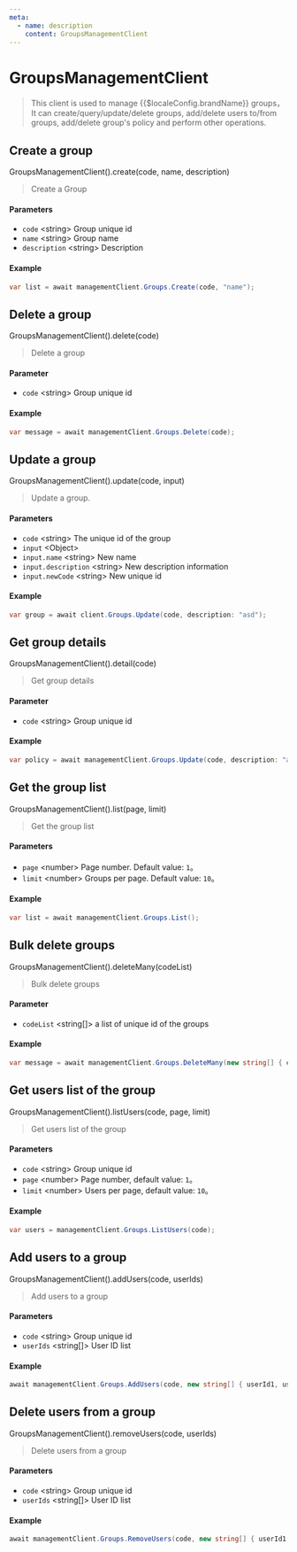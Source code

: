 ```yaml
---
meta:
  - name: description
    content: GroupsManagementClient
---
```


# GroupsManagementClient

<LastUpdated/>


> This client is used to manage {{$localeConfig.brandName}} groups，It can create/query/update/delete groups, add/delete users to/from groups, add/delete group's policy and perform other operations.

## Create a group

GroupsManagementClient().create(code, name, description)

> Create a Group

#### Parameters

- `code` \<string\> Group unique id
- `name` \<string\> Group name
- `description` \<string\> Description

#### Example

```csharp
var list = await managementClient.Groups.Create(code, "name");
```

## Delete a group

GroupsManagementClient().delete(code)

> Delete a group

#### Parameter

- `code` \<string\> Group unique id

#### Example

```csharp
var message = await managementClient.Groups.Delete(code);
```

## Update a group

GroupsManagementClient().update(code, input)

> Update a group.

#### Parameters

- `code` \<string\> The unique id of the group
- `input` \<Object\>
- `input.name` \<string\> New name
- `input.description` \<string\> New description information
- `input.newCode` \<string\> New unique id

#### Example

```csharp
var group = await client.Groups.Update(code, description: "asd");
```

## Get group details

GroupsManagementClient().detail(code)

> Get group details

#### Parameter

- `code` \<string\> Group unique id

#### Example

```csharp
var policy = await managementClient.Groups.Update(code, description: "asd");
```

## Get the group list

GroupsManagementClient().list(page, limit)

> Get the group list

#### Parameters

- `page` \<number\> Page number. Default value:  `1`。
- `limit` \<number\> Groups per page. Default value: `10`。

#### Example

```csharp
var list = await managementClient.Groups.List();
```

## Bulk delete groups

GroupsManagementClient().deleteMany(codeList)

> Bulk delete groups

#### Parameter

- `codeList` \<string[]\> a list of unique id of the groups

#### Example

```csharp
var message = await managementClient.Groups.DeleteMany(new string[] { code });
```

## Get users list of the group

GroupsManagementClient().listUsers(code, page, limit)

> Get users list of the group

#### Parameters

- `code` \<string\> Group unique id
- `page` \<number\> Page number, default value:  `1`。
- `limit` \<number\> Users per page, default value:  `10`。

#### Example

```csharp
var users = managementClient.Groups.ListUsers(code);
```

## Add users to a group

GroupsManagementClient().addUsers(code, userIds)

> Add users to a group

#### Parameters

- `code` \<string\> Group unique id
- `userIds` \<string[]\> User ID list

#### Example

```csharp
await managementClient.Groups.AddUsers(code, new string[] { userId1, userId2 });
```

## Delete users from a group

GroupsManagementClient().removeUsers(code, userIds)

> Delete users from a group

#### Parameters

- `code` \<string\> Group unique id
- `userIds` \<string[]\> User ID list

#### Example

```csharp
await managementClient.Groups.RemoveUsers(code, new string[] { userId1, userId2 });
```
